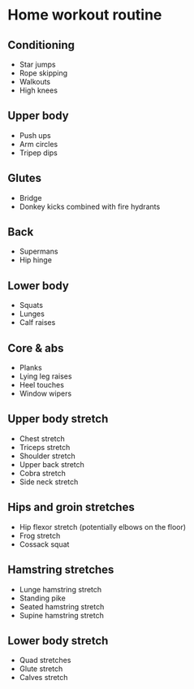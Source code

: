 # Home workout routine 

## Conditioning 
- Star jumps
- Rope skipping 
- Walkouts
- High knees 

## Upper body 
- Push ups
- Arm circles
- Tripep dips 

## Glutes 
- Bridge
- Donkey kicks combined with fire hydrants 

## Back
- Supermans
- Hip hinge 

## Lower body 
- Squats
- Lunges
- Calf raises 

## Core & abs 
- Planks 
- Lying leg raises 
- Heel touches
- Window wipers 

## Upper body stretch 
- Chest stretch
- Triceps stretch 
- Shoulder stretch 
- Upper back stretch 
- Cobra stretch 
- Side neck stretch 

## Hips and groin stretches 
- Hip flexor stretch (potentially elbows on the floor)
- Frog stretch 
- Cossack squat 

## Hamstring stretches 
- Lunge hamstring stretch 
- Standing pike 
- Seated hamstring stretch 
- Supine hamstring stretch 

## Lower body stretch 
- Quad stretches 
- Glute stretch 
- Calves stretch 

